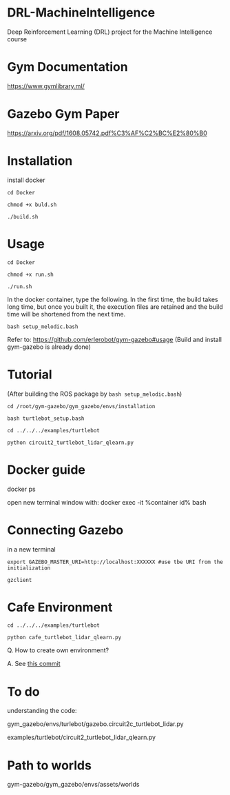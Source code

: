 # DRL-MachineIntelligence
Deep Reinforcement Learning (DRL) project for the Machine Intelligence course

# Gym Documentation
https://www.gymlibrary.ml/

# Gazebo Gym Paper
https://arxiv.org/pdf/1608.05742.pdf%C3%AF%C2%BC%E2%80%B0

# Installation
install docker  

```shell
cd Docker

chmod +x buld.sh

./build.sh
```

# Usage

```shell
cd Docker

chmod +x run.sh

./run.sh
```

In the docker container, type the following. In the first time, the build takes long time, but once you built it, the execution files are retained and the build time will be shortened from the next time.

```shell
bash setup_melodic.bash
```


Refer to: https://github.com/erlerobot/gym-gazebo#usage (Build and install gym-gazebo is already done)

# Tutorial

(After building the ROS package by `bash setup_melodic.bash`)

```shell
cd /root/gym-gazebo/gym_gazebo/envs/installation

bash turtlebot_setup.bash

cd ../../../examples/turtlebot

python circuit2_turtlebot_lidar_qlearn.py
```

# Docker guide

docker ps

open new terminal window with: docker exec -it %container id% bash

# Connecting Gazebo
in a new terminal

```
export GAZEBO_MASTER_URI=http://localhost:XXXXXX #use tbe URI from the initialization

gzclient
```

# Cafe Environment

```
cd ../../../examples/turtlebot

python cafe_turtlebot_lidar_qlearn.py
```

Q. How to create own environment?

A. See [this commit](https://github.com/eliasenseirb/DRL-MachineIntelligence/commit/527b512f4c2a17dfa9b10829542bcb381662ad48)
  
# To do
  
  understanding the code: 
  
  gym_gazebo/envs/turlebot/gazebo.circuit2c_turtlebot_lidar.py
  
  examples/turtlebot/circuit2_turtlebot_lidar_qlearn.py 
  
# Path to worlds
  
  gym-gazebo/gym_gazebo/envs/assets/worlds
